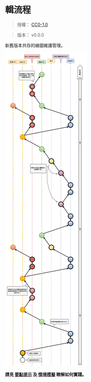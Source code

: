 輯流程
=======


> 授權： [CC0-1.0](./LICENSE.md)

> 版本： v0.0.0


新舊版本共存的線圖維護管理。

![](./mmrepo/gitFlow.png)


**請見
[要點提示](./looseLeaf/focus.md)
及
[情境模擬](./example/gitStep/README.md)
瞭解如何實踐。**

